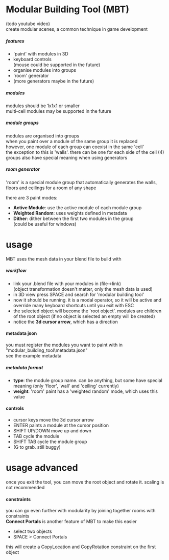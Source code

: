# Modular Building Tool (MBT)
(todo youtube video)  
create modular scenes, a common technique in game development
##### features
* 'paint' with modules in 3D
* keyboard controls  
(mouse could be supported in the future) 
* organise modules into groups
* 'room' generator
* (more generators maybe in the future)
##### modules
modules should be 1x1x1 or smaller  
multi-cell modules may be supported in the future
##### module groups
modules are organised into groups  
when you paint over a module of the same group it is replaced  
however, one module of each group can coexist in the same 'cell'  
the exception to this is 'walls'. there can be one for each side of the cell (4)  
groups also have special meaning when using generators
##### room generator
'room' is a special module group that automatically generates the walls, floors and ceilings for a room of any shape  

there are 3 paint modes:
* __Active Module__: use the active module of each module group
* __Weighted Random__: uses weights defined in metadata
* __Dither__: dither between the first two modules in the group  
(could be useful for windows)
# usage
MBT uses the mesh data in your blend file to build with    
##### workflow
* link your .blend file with your modules in (file->link)  
  (object transformation doesn't matter, only the mesh data is used)
* in 3D view press SPACE and search for 'modular building tool'
* now it should be running. it is a modal operator, so it will be active and override many keyboard shortcuts until you exit with ESC
* the selected object will become the 'root object'. modules are children of the root object
(if no object is selected an empty will be created)
* notice the __3d cursor arrow__, which has a direction
#### metadata json
you must register the modules you want to paint with in "modular_building_tool\metadata.json"  
see the example metadata  

##### metadata format
* __type__: the module group name. 
can be anything, but some have special meaning 
(only 'floor', 'wall' and 'ceiling' currently) 
* __weight__: 'room' paint has a 'weighted random' mode, which uses this value  
 
#### controls
* cursor keys move the 3d cursor arrow
* ENTER paints a module at the cursor position
* SHIFT UP/DOWN move up and down
* TAB cycle the module
* SHIFT TAB cycle the module group
* (G to grab. still buggy)
# usage advanced
once you exit the tool, you can move the root object and rotate it. scaling is not recommended  
#### constraints
you can go even further with modularity by joining together rooms with constraints    
__Connect Portals__ is another feature of MBT to make this easier  
* select two objects
* SPACE > Connect Portals

this will create a CopyLocation and CopyRotation constraint on the first object
